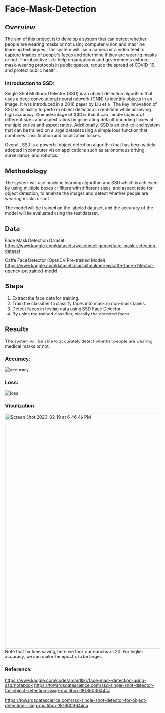 # Face-Mask-Detection
## Overview
The aim of this project is to develop a system that can detect whether people are wearing masks or not using computer vision and machine learning techniques. The system will use a camera or a video feed to capture images of people's faces and determine if they are wearing masks or not. The objective is to help organizations and governments enforce mask-wearing protocols in public spaces, reduce the spread of COVID-19, and protect public health.
### Introduction to SSD:
Single Shot Multibox Detector (SSD) is an object detection algorithm that uses a deep convolutional neural network (CNN) to identify objects in an image. It was introduced in a 2016 paper by Liu et al. The key innovation of SSD is its ability to perform object detection in real-time while achieving high accuracy.
One advantage of SSD is that it can handle objects of different sizes and aspect ratios by generating default bounding boxes at multiple scales and aspect ratios. Additionally, SSD is an end-to-end system that can be trained on a large dataset using a simple loss function that combines classification and localization losses.

Overall, SSD is a powerful object detection algorithm that has been widely adopted in computer vision applications such as autonomous driving, surveillance, and robotics.

## Methodology
The system will use machine learning algorithm and SSD which is achieved by using multiple boxes or filters with different sizes, and aspect ratio for object detection, to analyze the images and detect whether people are wearing masks or not. 

The model will be trained on the labeled dataset, and the accuracy of the model will be evaluated using the test dataset.

## Data
Face Mask Detection Dataset: https://www.kaggle.com/datasets/wobotintelligence/face-mask-detection-dataset

Caffe Face Detector (OpenCV Pre-trained Model): https://www.kaggle.com/datasets/sambitmukherjee/caffe-face-detector-opencv-pretrained-model

## Steps
1. Extract the face data for training.
2. Train the classifier to classify faces into mask or non-mask labels.
3. Detect Faces in testing data using SSD Face Detector.
4. By using the trained classifier, classify the detected faces.


## Results
The system will be able to accurately detect whether people are wearing medical masks or not. 
### Accuracy:
![accuracy](https://user-images.githubusercontent.com/90078254/219982310-6aa11a31-57de-4d29-ab7f-4e51561883f7.png)
### Loss:
![loss](https://user-images.githubusercontent.com/90078254/219982315-8af9d3e1-fbdb-43c3-9e18-bcf105b2b143.png)

### Visulization
<img width="765" alt="Screen Shot 2023-02-19 at 6 46 46 PM" src="https://user-images.githubusercontent.com/90078254/219982783-3db141e0-3722-4885-88ac-8a81c879a227.png">
Note that for time saving, here we took our epochs as 20. For higher accuracy, we can make the epochs to be larger.

### Reference:
https://www.kaggle.com/code/aman10kr/face-mask-detection-using-ssd/notebook
https://towardsdatascience.com/ssd-single-shot-detector-for-object-detection-using-multibox-1818603644ca

https://towardsdatascience.com/ssd-single-shot-detector-for-object-detection-using-multibox-1818603644ca
